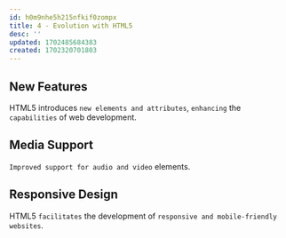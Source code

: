 ```yaml
---
id: h0m9nhe5h215nfkif0zompx
title: 4 - Evolution with HTML5
desc: ''
updated: 1702485684383
created: 1702320701803
---
```


## New Features
HTML5 introduces `new elements and attributes`, `enhancing` the `capabilities` of web development.

## Media Support
`Improved support for audio and video` elements.

## Responsive Design
HTML5 `facilitates` the development of `responsive and mobile-friendly websites`.
